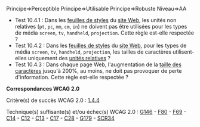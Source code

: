 Principe=>Perceptible
Principe=>Utilisable
Principe=>Robuste
Niveau=>AA

*   Test 10.4.1 : Dans les [feuilles de styles](#feuille-de-style) du [site Web](#site-web--ensemble-de-toutes-les-pages-web), les unités non relatives (`pt`, `pc`, `mm`, `cm`, `in`) ne doivent pas être utilisées pour les types de média `screen`, `tv`, `handheld`, `projection`. Cette règle est-elle respectée ?
*   Test 10.4.2 : Dans les [feuilles de styles](#feuille-de-style) du [site Web](#site-web--ensemble-de-toutes-les-pages-web), pour les types de média `screen`, `tv`, `handheld`, `projection`, les tailles de caractères utilisent-elles uniquement des [unités relatives](#taille-des-caractres) ?
*   Test 10.4.3 : Dans chaque page Web, l'augmentation de la [taille des caractères](#taille-des-caractres) jusqu'à 200%, au moins, ne doit pas provoquer de perte d'information. Cette règle est-elle respectée ?

**Correspondances WCAG 2.0**

Critère(s) de succès WCAG 2.0 : [1.4.4](http://www.w3.org/Translations/WCAG20-fr/#visual-audio-contrast-scale)

Technique(s) suffisante(s) et/ou échec(s) WCAG 2.0 : [G146](http://www.w3.org/TR/WCAG-TECHS/G146.html) - [F80](http://www.w3.org/TR/WCAG-TECHS/F80.html) - [F69](http://www.w3.org/TR/WCAG-TECHS/F69.html) - [C14](http://www.w3.org/TR/WCAG-TECHS/C14.html) - [C12](http://www.w3.org/TR/WCAG-TECHS/C12.html) - [C13](http://www.w3.org/TR/WCAG-TECHS/C13.html) - [C17](http://www.w3.org/TR/WCAG-TECHS/C17.html) - [C28](http://www.w3.org/TR/WCAG-TECHS/C28.html) - [G179](http://www.w3.org/TR/WCAG-TECHS/G179.html) - [SCR34](http://www.w3.org/TR/WCAG-TECHS/SCR34.html)
